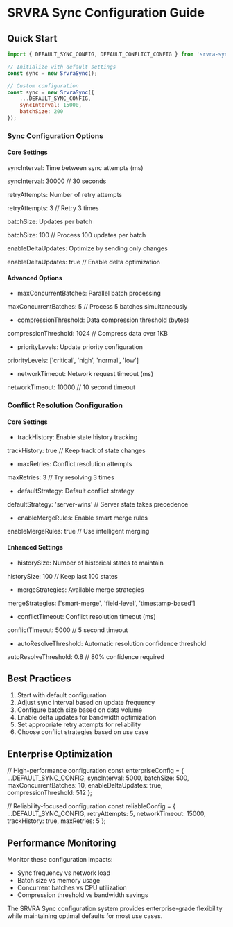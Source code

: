 # SRVRA Sync Configuration Guide

## Quick Start
```javascript
import { DEFAULT_SYNC_CONFIG, DEFAULT_CONFLICT_CONFIG } from 'srvra-sync';

// Initialize with default settings
const sync = new SrvraSync();

// Custom configuration
const sync = new SrvraSync({
    ...DEFAULT_SYNC_CONFIG,
    syncInterval: 15000,
    batchSize: 200
});

```

### Sync Configuration Options
#### Core Settings

syncInterval: Time between sync attempts (ms)

syncInterval: 30000 // 30 seconds

retryAttempts: Number of retry attempts

retryAttempts: 3 // Retry 3 times

batchSize: Updates per batch

batchSize: 100 // Process 100 updates per batch

enableDeltaUpdates: Optimize by sending only changes

enableDeltaUpdates: true // Enable delta optimization

#### Advanced Options

- maxConcurrentBatches: Parallel batch processing

maxConcurrentBatches: 5 // Process 5 batches simultaneously

- compressionThreshold: Data compression threshold (bytes)

compressionThreshold: 1024 // Compress data over 1KB

- priorityLevels: Update priority configuration

priorityLevels: ['critical', 'high', 'normal', 'low']

- networkTimeout: Network request timeout (ms)

networkTimeout: 10000 // 10 second timeout


### Conflict Resolution Configuration
#### Core Settings

- trackHistory: Enable state history tracking

trackHistory: true // Keep track of state changes

- maxRetries: Conflict resolution attempts

maxRetries: 3 // Try resolving 3 times

- defaultStrategy: Default conflict strategy

defaultStrategy: 'server-wins' // Server state takes precedence

- enableMergeRules: Enable smart merge rules

enableMergeRules: true // Use intelligent merging

#### Enhanced Settings
- historySize: Number of historical states to maintain

historySize: 100 // Keep last 100 states

- mergeStrategies: Available merge strategies

mergeStrategies: ['smart-merge', 'field-level', 'timestamp-based']

- conflictTimeout: Conflict resolution timeout (ms)

conflictTimeout: 5000 // 5 second timeout

- autoResolveThreshold: Automatic resolution confidence threshold

autoResolveThreshold: 0.8 // 80% confidence required

## Best Practices
1. Start with default configuration
2. Adjust sync interval based on update frequency
3. Configure batch size based on data volume
4. Enable delta updates for bandwidth optimization
5. Set appropriate retry attempts for reliability
6. Choose conflict strategies based on use case

## Enterprise Optimization
// High-performance configuration
const enterpriseConfig = {
    ...DEFAULT_SYNC_CONFIG,
    syncInterval: 5000,
    batchSize: 500,
    maxConcurrentBatches: 10,
    enableDeltaUpdates: true,
    compressionThreshold: 512
};

// Reliability-focused configuration
const reliableConfig = {
    ...DEFAULT_SYNC_CONFIG,
    retryAttempts: 5,
    networkTimeout: 15000,
    trackHistory: true,
    maxRetries: 5
};

## Performance Monitoring

Monitor these configuration impacts:

- Sync frequency vs network load
- Batch size vs memory usage
- Concurrent batches vs CPU utilization
- Compression threshold vs bandwidth savings

The SRVRA Sync configuration system provides enterprise-grade flexibility while maintaining optimal defaults for most use cases.


